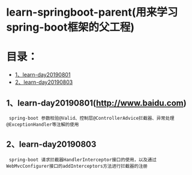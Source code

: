 # learn-springboot-parent(用来学习spring-boot框架的父工程)
目录：
====
* [1、learn-day20190801](#1learn-day20190801)
* [2、learn-day20190803](#2learn-day20190803)
## 1、learn-day20190801(http://www.baidu.com)
     spring-boot 参数校验@Valid、控制层@ControllerAdvice拦截器、异常处理@ExceptionHandler等注解的使用
## 2、learn-day20190803
     spring-boot 请求拦截器HandlerInterceptor接口的使用，以及通过WebMvcConfigurer接口的addInterceptors方法进行拦截器的注册
